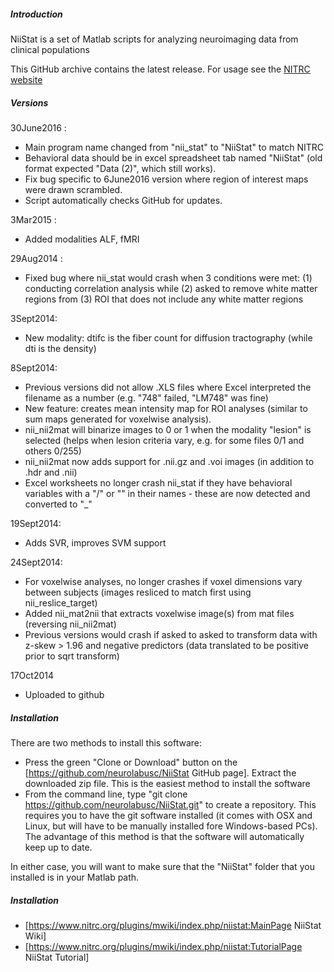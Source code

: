 ##### Introduction

NiiStat is a set of Matlab scripts for analyzing neuroimaging data from clinical populations

This GitHub archive contains the latest release. For usage see the [NITRC website](http://www.nitrc.org/projects/niistat/)

##### Versions

30June2016 :
 - Main program name changed from "nii_stat" to "NiiStat" to match NITRC
 - Behavioral data should be in excel spreadsheet tab named "NiiStat" (old format expected "Data (2)", which still works).
 - Fix bug specific to 6June2016 version where region of interest maps were drawn scrambled.
 - Script automatically checks GitHub for updates.

3Mar2015 :
 - Added modalities ALF, fMRI

29Aug2014 :
 - Fixed bug where nii_stat would crash when 3 conditions were met: (1) conducting correlation analysis while (2) asked to remove white matter regions from (3) ROI that does not include any white matter regions

3Sept2014:
 - New modality: dtifc is the fiber count for diffusion tractography (while dti is the density)

8Sept2014:
 - Previous versions did not allow .XLS files where Excel interpreted the filename as a number (e.g. "748" failed, "LM748" was fine)
 - New feature: creates mean intensity map for ROI analyses (similar to sum maps generated for voxelwise analysis).
 - nii_nii2mat will binarize images to 0 or 1 when the modality "lesion" is selected (helps when lesion criteria vary, e.g. for some files 0/1 and others 0/255)
 - nii_nii2mat now adds support for .nii.gz and .voi images (in addition to .hdr and .nii)
 - Excel worksheets no longer crash nii_stat if they have behavioral variables with a "/" or "\" in their names - these are now detected and converted to "_"

19Sept2014:
 - Adds SVR, improves SVM support

24Sept2014:
 - For voxelwise analyses, no longer crashes if voxel dimensions vary between subjects (images resliced to match first using nii_reslice_target)
 - Added nii_mat2nii that extracts voxelwise image(s) from mat files (reversing nii_nii2mat)
 - Previous versions would crash if asked to asked to transform data with z-skew > 1.96 and negative predictors (data translated to be positive prior to sqrt transform)

17Oct2014
 - Uploaded to github

##### Installation

There are two methods to install this software:

 - Press the green "Clone or Download" button on the [https://github.com/neurolabusc/NiiStat GitHub page]. Extract the downloaded zip file. This is the easiest method to install the software
 - From the command line, type "git clone https://github.com/neurolabusc/NiiStat.git" to create a repository. This requires you to have the git software installed (it comes with OSX and Linux, but will have to be manually installed fore Windows-based PCs). The advantage of this method is that the software will automatically keep up to date.

In either case, you will want to make sure that the "NiiStat" folder that you installed is in your Matlab path.

##### Installation

 - [https://www.nitrc.org/plugins/mwiki/index.php/niistat:MainPage NiiStat Wiki]
 - [https://www.nitrc.org/plugins/mwiki/index.php/niistat:TutorialPage NiiStat Tutorial]
